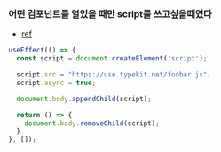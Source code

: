 ### 어떤 컴포넌트를 열었을 때만 script를 쓰고싶을때였다
- [ref](https://stackoverflow.com/a/34425083/4894523)
```jsx
useEffect(() => {
  const script = document.createElement('script');

  script.src = "https://use.typekit.net/foobar.js";
  script.async = true;

  document.body.appendChild(script);

  return () => {
    document.body.removeChild(script);
  }
}, []);
```